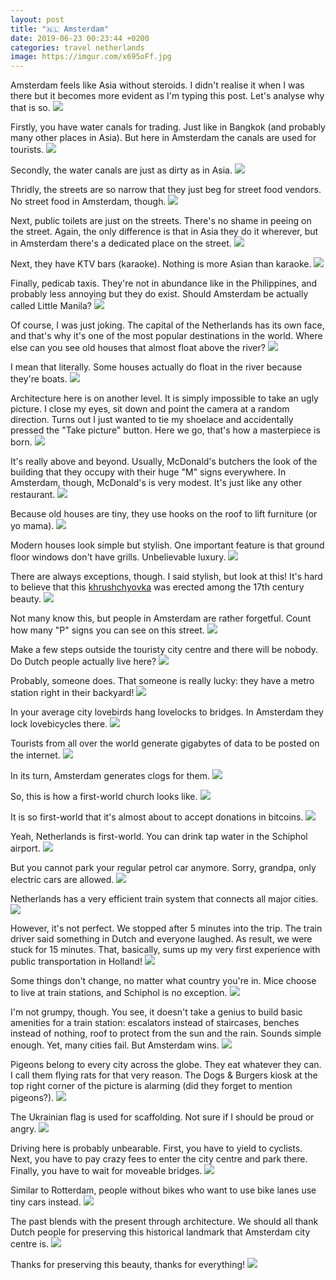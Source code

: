 ```yaml
---
layout: post
title: "🇳🇱 Amsterdam"
date: 2019-06-23 00:23:44 +0200
categories: travel netherlands
image: https://imgur.com/x695oFf.jpg
---
```


Amsterdam feels like Asia without steroids. I didn't realise it when I was there
but it becomes more evident as I'm typing this post. Let's analyse why that is
so.
<img src="https://imgur.com/x695oFf.jpg" loading="lazy"/>

Firstly, you have water canals for trading. Just like in Bangkok (and probably
many other places in Asia). But here in Amsterdam the canals are used for
tourists.
<img src="https://imgur.com/64BQe4B.jpg" loading="lazy"/>

Secondly, the water canals are just as dirty as in Asia.
<img src="https://imgur.com/UZu9vDZ.jpg" loading="lazy"/>

Thridly, the streets are so narrow that they just beg for street food
vendors. No street food in Amsterdam, though.
<img src="https://imgur.com/HqCtfOv.jpg" loading="lazy"/>

Next, public toilets are just on the streets. There's no shame in peeing on the
street. Again, the only difference is that in Asia they do it wherever, but in
Amsterdam there's a dedicated place on the street.
<img src="https://imgur.com/7g7R6Hi.jpg" loading="lazy"/>

Next, they have KTV bars (karaoke). Nothing is more Asian than karaoke.
<img src="https://imgur.com/iR41Cs3.jpg" loading="lazy"/>

Finally, pedicab taxis. They're not in abundance like in the Philippines, and
probably less annoying but they do exist. Should Amsterdam be actually called
Little Manila?
<img src="https://imgur.com/iAYHL4b.jpg" loading="lazy"/>

Of course, I was just joking. The capital of the Netherlands has its own face,
and that's why it's one of the most popular destinations in the world. Where
else can you see old houses that almost float above the river?
<img src="https://imgur.com/RPqIqRu.jpg" loading="lazy"/>

I mean that literally. Some houses actually do float in the river because
they're boats.
<img src="https://imgur.com/PKJY0Wj.jpg" loading="lazy"/>

Architecture here is on another level. It is simply impossible to take an ugly
picture. I close my eyes, sit down and point the camera at a random
direction. Turns out I just wanted to tie my shoelace and accidentally pressed
the "Take picture" button. Here we go, that's how a masterpiece is born.
<img src="https://imgur.com/ZnSLDWe.jpg" loading="lazy"/>

It's really above and beyond. Usually, McDonald's butchers the look of the
building that they occupy with their huge "M" signs everywhere. In Amsterdam,
though, McDonald's is very modest. It's just like any other restaurant.
<img src="https://imgur.com/5qdiJE1.jpg" loading="lazy"/>

Because old houses are tiny, they use hooks on the roof to lift furniture (or yo
mama).
<img src="https://imgur.com/tsmrHhI.jpg" loading="lazy"/>

Modern houses look simple but stylish. One important feature is that ground
floor windows don't have grills. Unbelievable luxury.
<img src="https://imgur.com/Ksnh6Qv.jpg" loading="lazy"/>

There are always exceptions, though. I said stylish, but look at this! It's hard
to believe that this [khrushchyovka](https://en.wikipedia.org/wiki/Khrushchyovka)
was erected among the 17th century beauty.
<img src="https://imgur.com/0XIefJD.jpg" loading="lazy"/>

Not many know this, but people in Amsterdam are rather forgetful. Count how many
"P" signs you can see on this street.
<img src="https://imgur.com/3DWTaov.jpg" loading="lazy"/>

Make a few steps outside the touristy city centre and there will be nobody. Do
Dutch people actually live here?
<img src="https://imgur.com/3vXb9S8.jpg" loading="lazy"/>

Probably, someone does. That someone is really lucky: they have a metro station
right in their backyard!
<img src="https://imgur.com/TwSqvEi.jpg" loading="lazy"/>

In your average city lovebirds hang lovelocks to bridges. In Amsterdam they lock
lovebicycles there.
<img src="https://imgur.com/D9YSwf3.jpg" loading="lazy"/>

Tourists from all over the world generate gigabytes of data to be posted on the
internet.
<img src="https://imgur.com/jp3sNvX.jpg" loading="lazy"/>

In its turn, Amsterdam generates clogs for them.
<img src="https://imgur.com/FxMHqXO.jpg" loading="lazy"/>

So, this is how a first-world church looks like.
<img src="https://imgur.com/QZvmZ90.jpg" loading="lazy"/>

It is so first-world that it's almost about to accept donations in bitcoins.
<img src="https://imgur.com/OAuUuxN.jpg" loading="lazy"/>

Yeah, Netherlands is first-world. You can drink tap water in the Schiphol
airport.
<img src="https://imgur.com/U2vcxeD.jpg" loading="lazy"/>

But you cannot park your regular petrol car anymore. Sorry, grandpa, only
electric cars are allowed.
<img src="https://imgur.com/Cas3Vue.jpg" loading="lazy"/>

Netherlands has a very efficient train system that connects all major cities.
<img src="https://imgur.com/g0nOJUs.jpg" loading="lazy"/>

However, it's not perfect. We stopped after 5 minutes into the trip. The train
driver said something in Dutch and everyone laughed. As result, we were stuck
for 15 minutes. That, basically, sums up my very first experience with public
transportation in Holland!
<img src="https://imgur.com/0v2rLqp.jpg" loading="lazy"/>

Some things don't change, no matter what country you're in. Mice choose to live
at train stations, and Schiphol is no exception.
<img src="https://imgur.com/jHRMEtO.jpg" loading="lazy"/>

I'm not grumpy, though. You see, it doesn't take a genius to build basic
amenities for a train station: escalators instead of staircases, benches instead
of nothing, roof to protect from the sun and the rain. Sounds simple enough. Yet,
many cities fail. But Amsterdam wins.
<img src="https://imgur.com/vz4ohfb.jpg" loading="lazy"/>

Pigeons belong to every city across the globe. They eat whatever they can. I
call them flying rats for that very reason. The Dogs & Burgers kiosk at the top
right corner of the picture is alarming (did they forget to mention pigeons?).
<img src="https://imgur.com/5XM6Xn3.jpg" loading="lazy"/>

The Ukrainian flag is used for scaffolding. Not sure if I should be proud or
angry.
<img src="https://imgur.com/9fEXKNw.jpg" loading="lazy"/>

Driving here is probably unbearable. First, you have to yield to cyclists. Next,
you have to pay crazy fees to enter the city centre and park there. Finally, you
have to wait for moveable bridges.
<img src="https://imgur.com/LPsvIca.jpg" loading="lazy"/>

Similar to Rotterdam, people without bikes who want to use bike lanes use tiny
cars instead.
<img src="https://imgur.com/o6q23IC.jpg" loading="lazy"/>

The past blends with the present through architecture. We should all thank Dutch
people for preserving this historical landmark that Amsterdam city centre is.
<img src="https://imgur.com/9ZBJS4V.jpg" loading="lazy"/>

Thanks for preserving this beauty, thanks for everything!
<img src="https://imgur.com/GlO99yg.jpg" loading="lazy"/>
